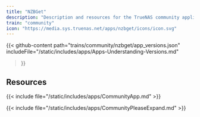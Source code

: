 ```yaml
---
title: "NZBGet"
description: "Description and resources for the TrueNAS community application called NZBGet."
train: "community"
icon: "https://media.sys.truenas.net/apps/nzbget/icons/icon.svg"
---
```


{{< github-content 
    path="trains/community/nzbget/app_versions.json"
	includeFile="/static/includes/apps/Apps-Understanding-Versions.md"
>}}

## Resources

{{< include file="/static/includes/apps/CommunityApp.md" >}}

{{< include file="/static/includes/apps/CommunityPleaseExpand.md" >}}
